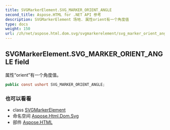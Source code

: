 ```yaml
---
title: SVGMarkerElement.SVG_MARKER_ORIENT_ANGLE
second_title: Aspose.HTML for .NET API 参考
description: SVGMarkerElement 场地. 属性orient有一个角度值
type: docs
weight: 150
url: /zh/net/aspose.html.dom.svg/svgmarkerelement/svg_marker_orient_angle/
---
```

## SVGMarkerElement.SVG_MARKER_ORIENT_ANGLE field

属性“orient”有一个角度值。

```csharp
public const ushort SVG_MARKER_ORIENT_ANGLE;
```

### 也可以看看

* class [SVGMarkerElement](../)
* 命名空间 [Aspose.Html.Dom.Svg](../../svgmarkerelement/)
* 部件 [Aspose.HTML](../../../)


